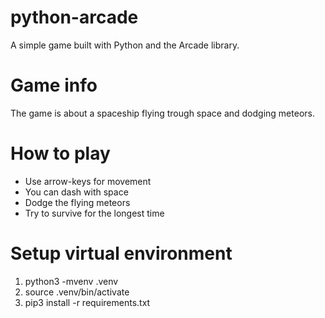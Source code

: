 # python-arcade
A simple game built with Python and the Arcade library.


# Game info
The game is about a spaceship
flying trough space and dodging meteors.


# How to play

* Use arrow-keys for movement
* You can dash with space
* Dodge the flying meteors
* Try to survive for the longest time


# Setup virtual environment

1. python3 -mvenv .venv
2. source .venv/bin/activate 
3. pip3 install -r requirements.txt
